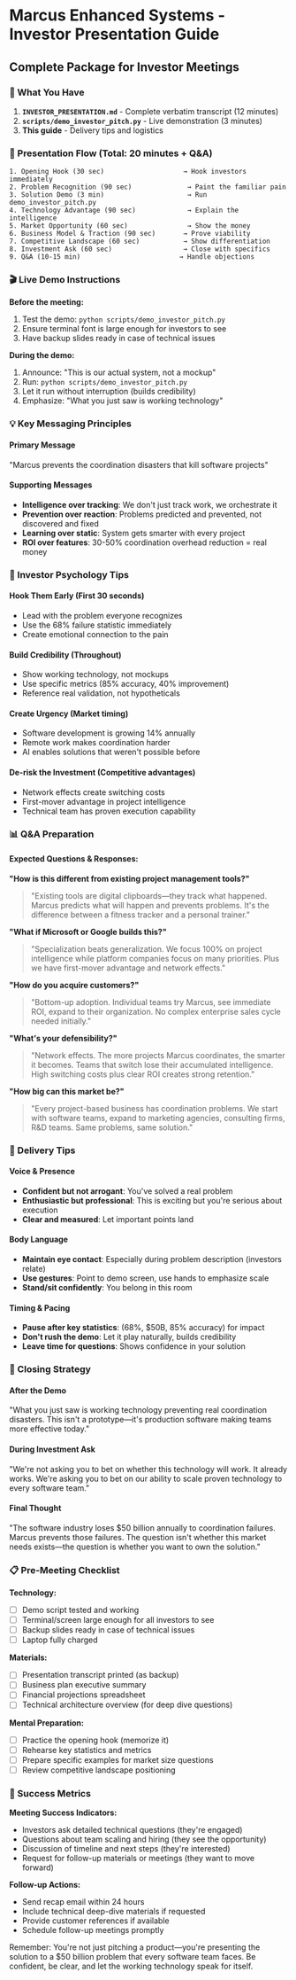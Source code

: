 # Marcus Enhanced Systems - Investor Presentation Guide

## Complete Package for Investor Meetings

### 📁 What You Have
1. **`INVESTOR_PRESENTATION.md`** - Complete verbatim transcript (12 minutes)
2. **`scripts/demo_investor_pitch.py`** - Live demonstration (3 minutes)
3. **This guide** - Delivery tips and logistics

### 🎯 Presentation Flow (Total: 20 minutes + Q&A)

```
1. Opening Hook (30 sec)                    → Hook investors immediately
2. Problem Recognition (90 sec)              → Paint the familiar pain
3. Solution Demo (3 min)                     → Run demo_investor_pitch.py
4. Technology Advantage (90 sec)             → Explain the intelligence
5. Market Opportunity (60 sec)               → Show the money
6. Business Model & Traction (90 sec)       → Prove viability  
7. Competitive Landscape (60 sec)           → Show differentiation
8. Investment Ask (60 sec)                  → Close with specifics
9. Q&A (10-15 min)                         → Handle objections
```

### 🎬 Live Demo Instructions

**Before the meeting:**
1. Test the demo: `python scripts/demo_investor_pitch.py`
2. Ensure terminal font is large enough for investors to see
3. Have backup slides ready in case of technical issues

**During the demo:**
1. Announce: "This is our actual system, not a mockup"
2. Run: `python scripts/demo_investor_pitch.py`  
3. Let it run without interruption (builds credibility)
4. Emphasize: "What you just saw is working technology"

### 💡 Key Messaging Principles

#### Primary Message
"Marcus prevents the coordination disasters that kill software projects"

#### Supporting Messages
- **Intelligence over tracking**: We don't just track work, we orchestrate it
- **Prevention over reaction**: Problems predicted and prevented, not discovered and fixed
- **Learning over static**: System gets smarter with every project
- **ROI over features**: 30-50% coordination overhead reduction = real money

### 🎯 Investor Psychology Tips

#### Hook Them Early (First 30 seconds)
- Lead with the problem everyone recognizes
- Use the 68% failure statistic immediately
- Create emotional connection to the pain

#### Build Credibility (Throughout)
- Show working technology, not mockups
- Use specific metrics (85% accuracy, 40% improvement)
- Reference real validation, not hypotheticals

#### Create Urgency (Market timing)
- Software development is growing 14% annually
- Remote work makes coordination harder
- AI enables solutions that weren't possible before

#### De-risk the Investment (Competitive advantages)
- Network effects create switching costs
- First-mover advantage in project intelligence
- Technical team has proven execution capability

### 📊 Q&A Preparation

#### Expected Questions & Responses:

**"How is this different from existing project management tools?"**
> "Existing tools are digital clipboards—they track what happened. Marcus predicts what will happen and prevents problems. It's the difference between a fitness tracker and a personal trainer."

**"What if Microsoft or Google builds this?"**
> "Specialization beats generalization. We focus 100% on project intelligence while platform companies focus on many priorities. Plus we have first-mover advantage and network effects."

**"How do you acquire customers?"**
> "Bottom-up adoption. Individual teams try Marcus, see immediate ROI, expand to their organization. No complex enterprise sales cycle needed initially."

**"What's your defensibility?"**
> "Network effects. The more projects Marcus coordinates, the smarter it becomes. Teams that switch lose their accumulated intelligence. High switching costs plus clear ROI creates strong retention."

**"How big can this market be?"**
> "Every project-based business has coordination problems. We start with software teams, expand to marketing agencies, consulting firms, R&D teams. Same problems, same solution."

### 🎤 Delivery Tips

#### Voice & Presence
- **Confident but not arrogant**: You've solved a real problem
- **Enthusiastic but professional**: This is exciting but you're serious about execution
- **Clear and measured**: Let important points land

#### Body Language  
- **Maintain eye contact**: Especially during problem description (investors relate)
- **Use gestures**: Point to demo screen, use hands to emphasize scale
- **Stand/sit confidently**: You belong in this room

#### Timing & Pacing
- **Pause after key statistics**: (68%, $50B, 85% accuracy) for impact
- **Don't rush the demo**: Let it play naturally, builds credibility
- **Leave time for questions**: Shows confidence in your solution

### 🚀 Closing Strategy

#### After the Demo
"What you just saw is working technology preventing real coordination disasters. This isn't a prototype—it's production software making teams more effective today."

#### During Investment Ask
"We're not asking you to bet on whether this technology will work. It already works. We're asking you to bet on our ability to scale proven technology to every software team."

#### Final Thought
"The software industry loses $50 billion annually to coordination failures. Marcus prevents those failures. The question isn't whether this market needs exists—the question is whether you want to own the solution."

### 📋 Pre-Meeting Checklist

**Technology:**
- [ ] Demo script tested and working
- [ ] Terminal/screen large enough for all investors to see
- [ ] Backup slides ready in case of technical issues
- [ ] Laptop fully charged

**Materials:**
- [ ] Presentation transcript printed (as backup)
- [ ] Business plan executive summary
- [ ] Financial projections spreadsheet
- [ ] Technical architecture overview (for deep dive questions)

**Mental Preparation:**
- [ ] Practice the opening hook (memorize it)
- [ ] Rehearse key statistics and metrics
- [ ] Prepare specific examples for market size questions
- [ ] Review competitive landscape positioning

### 🎯 Success Metrics

**Meeting Success Indicators:**
- Investors ask detailed technical questions (they're engaged)
- Questions about team scaling and hiring (they see the opportunity)
- Discussion of timeline and next steps (they're interested)
- Request for follow-up materials or meetings (they want to move forward)

**Follow-up Actions:**
- Send recap email within 24 hours
- Include technical deep-dive materials if requested
- Provide customer references if available
- Schedule follow-up meetings promptly

Remember: You're not just pitching a product—you're presenting the solution to a $50 billion problem that every software team faces. Be confident, be clear, and let the working technology speak for itself.